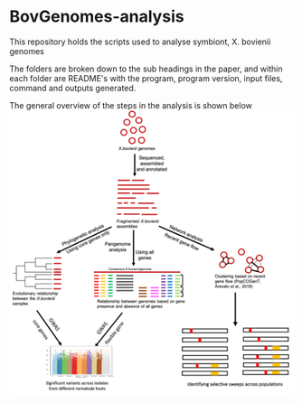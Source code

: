 # BovGenomes-analysis
This repository holds the scripts used to analyse symbiont, X. bovienii genomes


The folders are broken down to the sub headings in the paper, and within each folder are README's with the program, program version, input files, command and outputs generated. 


The general overview of the steps in the analysis is shown below 
![Overview of Bioinformatic workflow](https://github.com/npbhavya/BovGenomes-analysis/blob/main/seqeuncing-assembly-annotation/Bioinforamtics-workflow.png)
